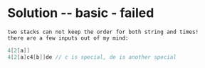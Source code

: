 # Solution -- basic - failed

```
two stacks can not keep the order for both string and times!
there are a few inputs out of my mind:
```
```java
4[2[a]]
4[2[a]c4[b]]de // c is special, de is another special
```
